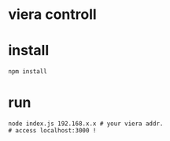 # viera controll

# install
```
npm install
```

# run
```
node index.js 192.168.x.x # your viera addr.
# access localhost:3000 !
```
